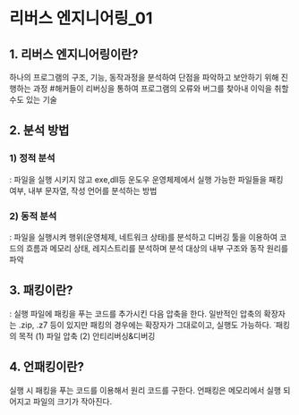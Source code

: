<html>
<head>
<title># reversing_01</title>
</head>
<body>
<h1>리버스 엔지니어링_01</h1>
<h2>1. 리버스 엔지니어링이란?</h2>
하나의 프로그램의 구조, 기능, 동작과정을 분석하여 단점을 파악하고 보안하기 위해 진행하는 과정
&#35;해커들이 리버싱을 통하여 프로그램의 오류와 버그를 찾아내 이익을 취할 수도 있는 기술

<h2>2. 분석 방법</h2>
<h3>1) 정적 분석</h3>
: 파일을 실행 시키지 않고 exe,dll등 운도우 운영체제에서 실행 가능한 파일들을 패킹 여부, 내부 문자열, 작성 언어를 분석하는 방법
<h3>2) 동적 분석</h3>
: 파일을 실행시켜 행위(운영체제, 네트워크 상태)를 분석하고 디버깅 툴을 이용하여 코드의 흐름과 메모리 상태, 레지스트리를 분석하며 분석 대상의 내부 구조와 동작 원리를 파악

<h2>3. 패킹이란?</h2>
: 실행 파일에 패킹을 푸는 코드를 추가시킨 다음 압축을 한다. 일반적인 압축의 확장자는 .zip, .z7 등이 있지만 패킹의 경우에는 확장자가 그대로이고, 실행도 가능하다.
˙패킹의 목적
 (1) 파일 압축
 (2) 안티리버싱&디버깅
 
 <h2>4. 언패킹이란?</h2>
  실행 시 패킹을 푸는 코드를 이용해서 원리 코드를 구한다. 언패킹은 메모리에서 실행 되어지고 파일의 크기가 작아진다.
</body>
</html>

